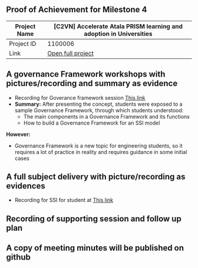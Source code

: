 ##  Proof of Achievement for Milestone 4
|  Project Name |[C2VN] Accelerate Atala PRISM learning and adoption in Universities|
| ------------ | ------------ |
| Project ID  | 1100006 |
|  Link  |  [Open full project](https://projectcatalyst.io/funds/11/cardano-open-ecosystem/c2vn-accelerate-atala-prism-learning-and-adoption-in-universities-8d47f) |


## A governance Framework workshops with pictures/recording and summary as evidence
- Recording for Goverance framework session  [This link ](https://youtu.be/ieIXZQBM6Ig)
- **Summary:**
  After presenting the concept, students were exposed to a sample Governance Framework, through which students understood:
  - The main components in a Governance Framework and its functions
  - How to build a Governance Framework for an SSI model

 **However:**
 
  - Governance Framework is a new topic for engineering students, so it requires a lot of practice in reality and requires guidance in some initial cases
  

 
## A full subject delivery with picture/recording as evidences
- Recording for SSI for student at   [This link ](https://youtu.be/PBxlA7MnNs8)


## Recording of supporting session and follow up plan

## A copy of meeting minutes will be published on github
